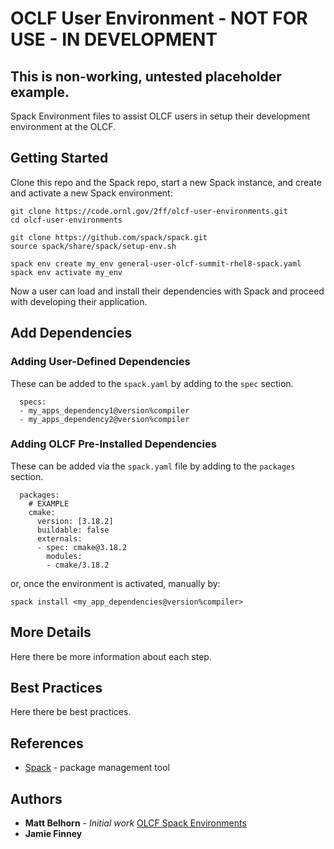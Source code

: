 # OCLF User Environment - NOT FOR USE - IN DEVELOPMENT

## This is non-working, untested placeholder example.

Spack Environment files to assist OLCF users in setup their development environment at the OLCF.

## Getting Started

Clone this repo and the Spack repo, start a new Spack instance,
and create and activate a new Spack environment:

```
git clone https://code.ornl.gov/2ff/olcf-user-environments.git
cd olcf-user-environments

git clone https://github.com/spack/spack.git
source spack/share/spack/setup-env.sh

spack env create my_env general-user-olcf-summit-rhel8-spack.yaml
spack env activate my_env
```

Now a user can load and install their dependencies with Spack and proceed with developing their application.

## Add Dependencies

### Adding User-Defined Dependencies

These can be added to the `spack.yaml` by adding to the `spec` section.
```
  specs:
  - my_apps_dependency1@version%compiler
  - my_apps_dependency2@version%compiler
```

### Adding OLCF Pre-Installed Dependencies

These can be added via the `spack.yaml` file by adding to the `packages` section.

```
  packages:
    # EXAMPLE
    cmake:
      version: [3.18.2]
      buildable: false
      externals:
      - spec: cmake@3.18.2
        modules:
        - cmake/3.18.2
```

 or, once the environment is activated, manually by:

```
spack install <my_app_dependencies@version%compiler>
```

## More Details

Here there be more information about each step.

## Best Practices

Here there be best practices.


## References
* [Spack](https://spack.readthedocs.io/) - package management tool

## Authors
* **Matt Belhorn** - *Initial work* [OLCF Spack Environments](https://github.com/mpbelhorn/olcf-spack-environments)
* **Jamie Finney**
